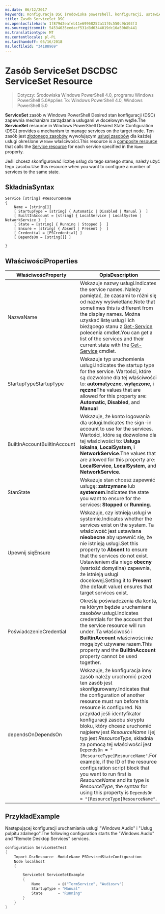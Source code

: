 ```yaml
---
ms.date: 06/12/2017
keywords: Konfiguracja DSC środowiska powershell, konfiguracji, ustawienia
title: Zasób ServiceSet DSC
ms.openlocfilehash: 1f879d2eafeb11e69968252a11f0c550c9b103f3
ms.sourcegitcommit: 54534635eedacf531d8d6344019dc16a50b8b441
ms.translationtype: MT
ms.contentlocale: pl-PL
ms.lasthandoff: 05/16/2018
ms.locfileid: "34188969"
---
```

# <a name="dsc-serviceset-resource"></a><span data-ttu-id="5b4b9-103">Zasób ServiceSet DSC</span><span class="sxs-lookup"><span data-stu-id="5b4b9-103">DSC ServiceSet Resource</span></span>

> <span data-ttu-id="5b4b9-104">Dotyczy: Środowiska Windows PowerShell 4.0, programu Windows PowerShell 5.0</span><span class="sxs-lookup"><span data-stu-id="5b4b9-104">Applies To: Windows PowerShell 4.0, Windows PowerShell 5.0</span></span>


<span data-ttu-id="5b4b9-105">**ServiceSet** zasób w Windows PowerShell Desired stan konfiguracji (DSC) zapewnia mechanizm zarządzania usługami w docelowym węźle.</span><span class="sxs-lookup"><span data-stu-id="5b4b9-105">The **ServiceSet** resource in Windows PowerShell Desired State Configuration (DSC) provides a mechanism to manage services on the target node.</span></span> <span data-ttu-id="5b4b9-106">Ten zasób jest [złożonego zasobów](authoringResourceComposite.md) wywołującym [usługi zasobów](serviceResource.md) dla każdej usługi określone w `Name` właściwości.</span><span class="sxs-lookup"><span data-stu-id="5b4b9-106">This resource is a [composite resource](authoringResourceComposite.md) that calls the [Service resource](serviceResource.md) for each service specified in the `Name` property.</span></span>

<span data-ttu-id="5b4b9-107">Jeśli chcesz skonfigurować liczbę usług do tego samego stanu, należy użyć tego zasobu.</span><span class="sxs-lookup"><span data-stu-id="5b4b9-107">Use this resource when you want to configure a number of services to the same state.</span></span>

## <a name="syntax"></a><span data-ttu-id="5b4b9-108">Składnia</span><span class="sxs-lookup"><span data-stu-id="5b4b9-108">Syntax</span></span>

```
Service [string] #ResourceName
{
    Name = [string[]]
    [ StartupType = [string] { Automatic | Disabled | Manual }  ]
    [ BuiltInAccount = [string] { LocalService | LocalSystem | NetworkService }  ]
    [ State = [string] { Running | Stopped }  ]
    [ Ensure = [string] { Absent | Present }  ]
    [ Credential = [PSCredential] ]
    [ DependsOn = [string[]] ]

}
```

## <a name="properties"></a><span data-ttu-id="5b4b9-109">Właściwości</span><span class="sxs-lookup"><span data-stu-id="5b4b9-109">Properties</span></span>

|  <span data-ttu-id="5b4b9-110">Właściwość</span><span class="sxs-lookup"><span data-stu-id="5b4b9-110">Property</span></span>  |  <span data-ttu-id="5b4b9-111">Opis</span><span class="sxs-lookup"><span data-stu-id="5b4b9-111">Description</span></span>   |
|---|---|
| <span data-ttu-id="5b4b9-112">Nazwa</span><span class="sxs-lookup"><span data-stu-id="5b4b9-112">Name</span></span>| <span data-ttu-id="5b4b9-113">Wskazuje nazwy usługi.</span><span class="sxs-lookup"><span data-stu-id="5b4b9-113">Indicates the service names.</span></span> <span data-ttu-id="5b4b9-114">Należy pamiętać, że czasami to różni się od nazwy wyświetlane.</span><span class="sxs-lookup"><span data-stu-id="5b4b9-114">Note that sometimes this is different from the display names.</span></span> <span data-ttu-id="5b4b9-115">Można uzyskać listę usług i ich bieżącego stanu z [Get-Service](https://technet.microsoft.com/library/hh849804.aspx) polecenia cmdlet.</span><span class="sxs-lookup"><span data-stu-id="5b4b9-115">You can get a list of the services and their current state with the [Get-Service](https://technet.microsoft.com/library/hh849804.aspx) cmdlet.</span></span>|
| <span data-ttu-id="5b4b9-116">StartupType</span><span class="sxs-lookup"><span data-stu-id="5b4b9-116">StartupType</span></span>| <span data-ttu-id="5b4b9-117">Wskazuje typ uruchomienia usługi.</span><span class="sxs-lookup"><span data-stu-id="5b4b9-117">Indicates the startup type for the service.</span></span> <span data-ttu-id="5b4b9-118">Wartości, które są dozwolone dla tej właściwości to: **automatyczne**, **wyłączone**, i **ręczne**</span><span class="sxs-lookup"><span data-stu-id="5b4b9-118">The values that are allowed for this property are: **Automatic**, **Disabled**, and **Manual**</span></span>|
| <span data-ttu-id="5b4b9-119">BuiltInAccount</span><span class="sxs-lookup"><span data-stu-id="5b4b9-119">BuiltInAccount</span></span>| <span data-ttu-id="5b4b9-120">Wskazuje, że konto logowania dla usługi.</span><span class="sxs-lookup"><span data-stu-id="5b4b9-120">Indicates the sign-in account to use for the services.</span></span> <span data-ttu-id="5b4b9-121">Wartości, które są dozwolone dla tej właściwości to: **Usługa lokalna**, **LocalSystem**, i **NetworkService**.</span><span class="sxs-lookup"><span data-stu-id="5b4b9-121">The values that are allowed for this property are: **LocalService**, **LocalSystem**, and **NetworkService**.</span></span>|
| <span data-ttu-id="5b4b9-122">Stan</span><span class="sxs-lookup"><span data-stu-id="5b4b9-122">State</span></span>| <span data-ttu-id="5b4b9-123">Wskazuje stan chcesz zapewnić usługę: **zatrzymane** lub **systemem**.</span><span class="sxs-lookup"><span data-stu-id="5b4b9-123">Indicates the state you want to ensure for the services: **Stopped** or **Running**.</span></span>|
| <span data-ttu-id="5b4b9-124">Upewnij się</span><span class="sxs-lookup"><span data-stu-id="5b4b9-124">Ensure</span></span>| <span data-ttu-id="5b4b9-125">Wskazuje, czy istnieją usługi w systemie.</span><span class="sxs-lookup"><span data-stu-id="5b4b9-125">Indicates whether the services exist on the system.</span></span> <span data-ttu-id="5b4b9-126">Ta właściwość jest ustawiana **nieobecne** aby upewnić się, że nie istnieją usługi.</span><span class="sxs-lookup"><span data-stu-id="5b4b9-126">Set this property to **Absent** to ensure that the services do not exist.</span></span> <span data-ttu-id="5b4b9-127">Ustawieniem dla niego **obecny** (wartość domyślna) zapewnia, że istnieją usługi docelowej.</span><span class="sxs-lookup"><span data-stu-id="5b4b9-127">Setting it to **Present** (the default value) ensures that target services exist.</span></span>|
| <span data-ttu-id="5b4b9-128">Poświadczenie</span><span class="sxs-lookup"><span data-stu-id="5b4b9-128">Credential</span></span>| <span data-ttu-id="5b4b9-129">Określa poświadczenia dla konta, na którym będzie uruchamiana zasobów usługi.</span><span class="sxs-lookup"><span data-stu-id="5b4b9-129">Indicates credentials for the account that the service resource will run under.</span></span> <span data-ttu-id="5b4b9-130">Ta właściwość i **BuiltinAccount** właściwości nie mogą być używane razem.</span><span class="sxs-lookup"><span data-stu-id="5b4b9-130">This property and the **BuiltinAccount** property cannot be used together.</span></span>|
| <span data-ttu-id="5b4b9-131">dependsOn</span><span class="sxs-lookup"><span data-stu-id="5b4b9-131">DependsOn</span></span>| <span data-ttu-id="5b4b9-132">Wskazuje, że konfiguracja inny zasób należy uruchomić przed ten zasób jest skonfigurowany.</span><span class="sxs-lookup"><span data-stu-id="5b4b9-132">Indicates that the configuration of another resource must run before this resource is configured.</span></span> <span data-ttu-id="5b4b9-133">Na przykład jeśli identyfikator konfiguracji zasobu skryptu bloku, który chcesz uruchomić najpierw jest *ResourceName* i jej typ jest *ResourceType*, składnia za pomocą tej właściwości jest `DependsOn = "[ResourceType]ResourceName"`.</span><span class="sxs-lookup"><span data-stu-id="5b4b9-133">For example, if the ID of the resource configuration script block that you want to run first is *ResourceName* and its type is *ResourceType*, the syntax for using this property is `DependsOn = "[ResourceType]ResourceName"`.</span></span>|



## <a name="example"></a><span data-ttu-id="5b4b9-134">Przykład</span><span class="sxs-lookup"><span data-stu-id="5b4b9-134">Example</span></span>

<span data-ttu-id="5b4b9-135">Następującej konfiguracji uruchamiania usługi "Windows Audio" i "Usług pulpitu zdalnego".</span><span class="sxs-lookup"><span data-stu-id="5b4b9-135">The following configuration starts the "Windows Audio" and "Remote Desktop Services" services.</span></span>

```powershell
configuration ServiceSetTest
{
    Import-DscResource -ModuleName PSDesiredStateConfiguration
    Node localhost
    {

        ServiceSet ServiceSetExample
        {
            Name        = @("TermService", "Audiosrv")
            StartupType = "Manual"
            State       = "Running"
        }
    }
}
```